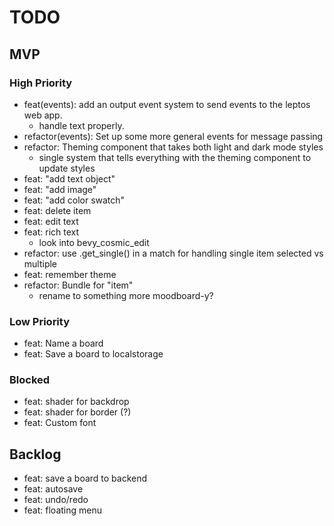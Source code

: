 # TODO

## MVP

### High Priority
- feat(events): add an output event system to send events to the leptos web app.
  - handle text properly.
- refactor(events): Set up some more general events for message passing
- refactor: Theming component that takes both light and dark mode styles
  - single system that tells everything with the theming component to update styles
- feat: "add text object"
- feat: "add image"
- feat: "add color swatch"
- feat: delete item
- feat: edit text
- feat: rich text
  - look into bevy_cosmic_edit
- refactor: use .get_single() in a match for handling single item selected vs multiple
- feat: remember theme
- refactor: Bundle for "item"
  - rename to something more moodboard-y?

### Low Priority
- feat: Name a board
- feat: Save a board to localstorage

### Blocked
- feat: shader for backdrop
- feat: shader for border (?)
- feat: Custom font

## Backlog
- feat: save a board to backend
- feat: autosave
- feat: undo/redo
- feat: floating menu
